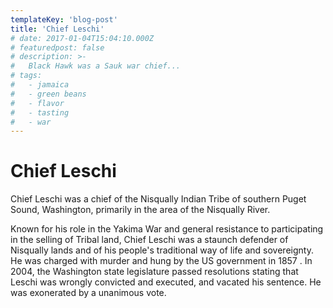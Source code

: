 ```yaml
---
templateKey: 'blog-post'
title: 'Chief Leschi'
# date: 2017-01-04T15:04:10.000Z
# featuredpost: false
# description: >-
#   Black Hawk was a Sauk war chief...
# tags:
#   - jamaica
#   - green beans
#   - flavor
#   - tasting
#   - war
---
```


# Chief Leschi

Chief Leschi was a chief of the Nisqually Indian Tribe of southern Puget Sound, Washington, primarily in the area of the Nisqually River.


Known for his role in the Yakima War and general resistance to participating in the selling of Tribal land, Chief Leschi was a staunch defender of Nisqually lands and of his people's traditional way of life and sovereignty. He was charged with murder and hung by the US government in 1857 . In 2004, the Washington state legislature passed resolutions stating that Leschi was wrongly convicted and executed, and vacated his sentence. He was exonerated by a unanimous vote.


